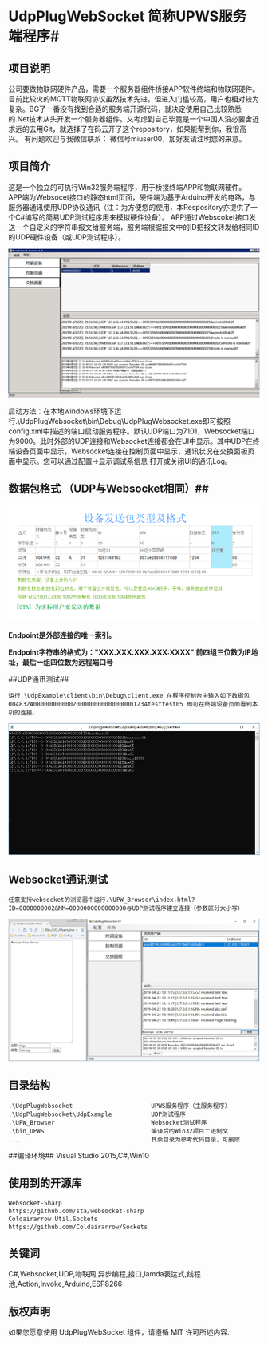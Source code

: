 # UdpPlugWebSocket 简称UPWS服务端程序#


## 项目说明  ##

公司要做物联网硬件产品，需要一个服务器组件桥接APP软件终端和物联网硬件。 目前比较火的MQTT物联网协议虽然技术先进，但进入门槛较高，用户也相对较为复杂。BG了一番没有找到合适的服务端开源代码，就决定使用自己比较熟悉的.Net技术从头开发一个服务器组件。又考虑到自己毕竟是一个中国人没必要舍近求远的去用Git，就选择了在码云开了这个repository，如果能帮到你，我很高兴。 有问题欢迎与我微信联系： 微信号miuser00，加好友请注明您的来意。

## 项目简介 ##
这是一个独立的可执行Win32服务端程序，用于桥接终端APP和物联网硬件。 APP端为Websocet接口的静态html页面，硬件端为基于Arduino开发的电路，与服务器通讯使用UDP协议通讯（注：为方便您的使用，本Respository亦提供了一个C#编写的简易UDP测试程序用来模拟硬件设备）。 APP通过Webscoket接口发送一个自定义的字符串报文给服务端，服务端根据报文中的ID把报文转发给相同ID的UDP硬件设备（或UDP测试程序）。

![](.\document\preview.png)

启动方法：在本地windows环境下运行.\UdpPlugWebsocket\bin\Debug\UdpPlugWebsocket.exe即可按照config.xml中描述的端口启动服务程序。默认UDP端口为7101，Websocket端口为9000。此时外部的UDP连接和Websocket连接都会在UI中显示。其中UDP在终端设备页面中显示，Websocket连接在控制页面中显示，通讯状况在交换面板页面中显示。您可以通过配置->显示调试系信息 打开或关闭UI的通讯Log。




## 数据包格式 （UDP与Websocket相同）##

![](.\document\packageintro.png)


**Endpoint是外部连接的唯一索引。**

**Endpoint字符串的格式为："XXX.XXX.XXX.XXX:XXXX" 前四组三位数为IP地址，最后一组四位数为远程端口号**

##UDP通讯测试##

	运行.\UdpExample\client\bin\Debug\client.exe 在程序控制台中输入如下数据包
	004832A08000000000200000000000000001234testtest05 即可在终端设备页面看到本机的连接。
![](.\document\clienttest.png)
## Websocket通讯测试 ##
	任意支持websocket的浏览器中运行.\UPW_Browser\index.html?ID=0000000002&MM=0000000000000000与UDP测试程序建立连接（参数区分大小写）
![](.\document\webtest.png)

## 目录结构 ##
	.\UdpPlugWebsocket 						UPWS服务程序（主服务程序）	
	.\UdpPlugWebsocket\UdpExample 			UDP测试程序 	
	.\UPW_Browser							Websocket测试程序
	.\bin_UPWS								编译后的Win32项目二进制文
	...										其余目录为参考代码目录，可删除	


##编译环境##
Visual Studio 2015,C#,Win10
	
## 使用到的开源库 ##
	Websocket-Sharp
	https://github.com/sta/websocket-sharp
	Coldairarrow.Util.Sockets	
	https://github.com/Coldairarrow/Sockets


## 关键词  ##

C#,Websocket,UDP,物联网,异步编程,接口,lamda表达式,线程池,Action,Invoke,Arduino,ESP8266

## 版权声明 ##

如果您愿意使用 UdpPlugWebSocket 组件，请遵循 MIT 许可所述内容.